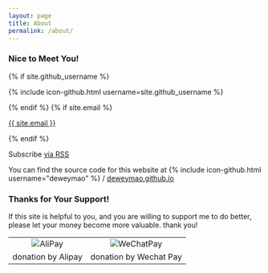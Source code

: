 ```yaml
---
layout: page
title: About
permalink: /about/
---
```

### Nice to Meet You!
{% if site.github_username %}
<p>{% include icon-github.html username=site.github_username %}</p>
{% endif %}
{% if site.email %}
<p><a href="mailto:{{ site.email }}">{{ site.email }}</a></p>
{% endif %}
<p class="rss-subscribe">Subscribe <a href="{{"/feed.xml" | relative_url }}"> via RSS</a></p>

You can find the source code for this website at
{% include icon-github.html username="deweymao" %} /
[deweymao.github.io](https://github.com/deweymao/deweymao.github.io)

### Thanks for Your Support!
If this site is helpful to you, and you are willing to support me to do better, please let your money become more valuable. thank you!
<table>
 <tr>
  <td align="center"><img src="{{ site.url }}/assets/pics/alipay.png" alt="AliPay"/></td>
  <td align="center"><img src="{{ site.url }}/assets/pics/wxpay.png" alt="WeChatPay"/></td>
 </tr>
 <tr>
  <td align="center">donation by Alipay</td>
  <td align="center">donation by Wechat Pay</td>
 </tr>
</table>